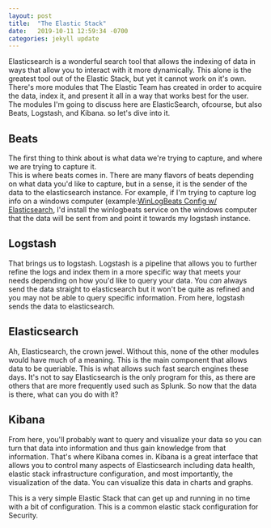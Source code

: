 ```yaml
---
layout: post
title:  "The Elastic Stack"
date:   2019-10-11 12:59:34 -0700
categories: jekyll update
---
```

 
Elasticsearch is a wonderful search tool that allows the indexing of data in ways that allow you to interact
with it more dynamically.  This alone is the greatest tool out of the Elastic Stack, but yet it cannot work on it's
own.  There's more modules that The Elastic Team has created in order to acquire the data, index it, and present it
all in a way that works best for the user.  The modules I'm going to discuss here are ElasticSearch, ofcourse, but also
Beats, Logstash, and Kibana.  so let's dive into it.

## Beats
The first thing to think about is what data we're trying to capture, and where we are trying to capture it.  
This is where beats comes in.  There are many flavors of beats depending on what data you'd like to capture, 
but in a sense, it is the sender of the data to the elasticsearch instance.  For example, if I'm trying to capture
log info on a windows computer (example:[WinLogBeats Config w/ Elasticsearch](https://garrettc777.github.io/jekyll/update/2019/10/04/Blog-5.html),
I'd install the winlogbeats service on the windows computer that the data will be sent from and point it towards
my logstash instance.

## Logstash
That brings us to logstash.  Logstash is a pipeline that allows you to further refine the logs and index them
in a more specific way that meets your needs depending on how you'd like to query your data.  You *can* always
send the data straight to elasticsearch but it won't be quite as refined and you may not be able to query specific
information.  From here, logstash sends the data to elasticsearch.

## Elasticsearch
Ah, Elasticsearch, the crown jewel.  Without this, none of the other modules would have much of a meaning.  This
is the main component that allows data to be queriable.  This is what allows such fast search engines these days.
It's not to say Elasticsearch is the only program for this, as there are others that are more frequently used 
such as Splunk.  So now that the data is there, what can you do with it?

## Kibana
From here, you'll probably want to query and visualize your data so you can turn that data into information and thus
gain knowledge from that information.  That's where Kibana comes in.  Kibana is a great interface that allows you to
control many aspects of Elasticsearch including data health, elastic stack infrastructure configuration, and most 
importantly, the visualization of the data.  You can visualize this data in charts and graphs.

This is a very simple Elastic Stack that can get up and running in no time with a bit of configuration.  This is a
common elastic stack configuration for Security.